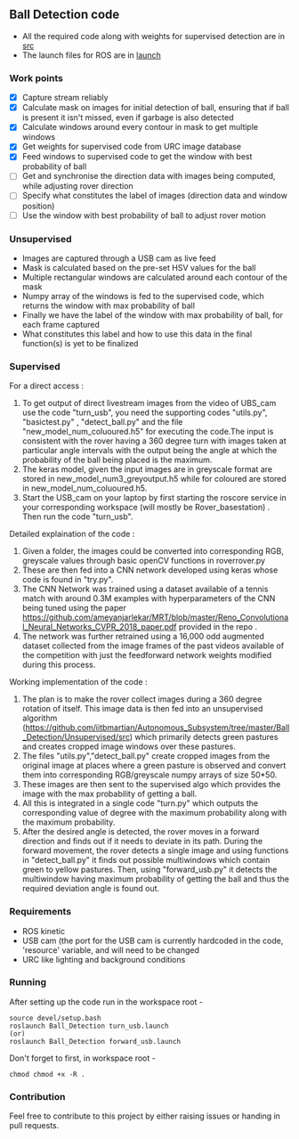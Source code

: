 ## Ball Detection code ##

* All the required code along with weights for supervised detection are in [src](./src)
* The launch files for ROS are in [launch](./launch)

### Work points

- [x] Capture stream reliably
- [x] Calculate mask on images for initial detection of ball, ensuring that if ball is present it isn't missed, even if garbage is also detected
- [x] Calculate windows around every contour in mask to get multiple windows
- [x] Get weights for supervised code from URC image database
- [x] Feed windows to supervised code to get the window with best probability of ball
- [ ] Get and synchronise the direction data with images being computed, while adjusting rover direction
- [ ] Specify what constitutes the label of images (direction data and window position)
- [ ] Use the window with best probability of ball to adjust rover motion

### Unsupervised

* Images are captured through a USB cam as live feed
* Mask is calculated based on the pre-set HSV values for the ball
* Multiple rectangular windows are calculated around each contour of the mask
* Numpy array of the windows is fed to the supervised code, which returns the window with max probability of ball
* Finally we have the label of the window with max probability of ball, for each frame captured
* What constitutes this label and how to use this data in the final function(s) is yet to be finalized

### Supervised

For a direct access :
1) To get output of direct livestream images from the video of UBS_cam use the code "turn_usb", you need the supporting codes "utils.py", "basictest.py" , "detect_ball.py" and the file "new_model_num_coluoured.h5" for executing the code.The input is consistent with the rover having a 360 degree turn with images taken at particular angle intervals with the output being the angle at which the probability of the ball being placed is the maximum.
2) The keras model, given the input images are in greyscale format are stored in  	new_model_num3_greyoutput.h5 while for coloured
are stored in  	new_model_num_coluoured.h5. 
3) Start the USB_cam on your laptop by first starting the roscore service in your corresponding workspace (will mostly be Rover_basestation) . Then run the code "turn_usb".
 
 Detailed explaination of the code :
1) Given a folder, the images could be converted into corresponding RGB, greyscale values through basic openCV functions in roverrover.py
2) These are then fed into a CNN network developed using keras whose code is found in "try.py".
3) The CNN Network was trained using a dataset available of a tennis match with around 0.3M examples with hyperparameters of the   CNN being tuned using the paper https://github.com/ameyanjarlekar/MRT/blob/master/Reno_Convolutional_Neural_Networks_CVPR_2018_paper.pdf provided in the repo . 
4) The network was further retrained using a 16,000 odd augmented dataset collected from the image frames of the past videos available of the competition with just the feedforward network weights modified during this process.
 
 Working implementation of the code :
1) The plan is to make the rover collect images during a 360 degree rotation of itself. This image data is then fed into an    unsupervised algorithm (https://github.com/iitbmartian/Autonomous_Subsystem/tree/master/Ball_Detection/Unsupervised/src) which primarily detects green pastures and creates cropped image windows over these pastures.
2) The files "utils.py","detect_ball.py" create cropped images from the original image at places where a green pasture is observed and convert them into corresponding RGB/greyscale numpy arrays of size 50*50.
3) These images are then sent to the supervised algo which provides the image with the max probability of getting a ball.
4) All this is integrated in a single code "turn.py" which outputs the corresponding value of degree with the maximum probability along with the maximum probability.
5) After the desired angle is detected, the rover moves in a forward direction and finds out if it needs to deviate in its path. During the forward movement, the rover detects a single image and using functions in "detect_ball.py" it finds out possible multiwindows which contain green to yellow pastures. Then, using "forward_usb.py" it detects the multiwindow having maximum probability of getting the ball and thus the required deviation angle is found out.

### Requirements

* ROS kinetic
* USB cam (the port for the USB cam is currently hardcoded in the code, 'resource' variable, and will need to be changed
* URC like lighting and background conditions

### Running

After setting up the code run in the workspace root -
```
source devel/setup.bash
roslaunch Ball_Detection turn_usb.launch
(or)
roslaunch Ball_Detection forward_usb.launch
```
Don't forget to first, in workspace root -
```
chmod chmod +x -R .
```

### Contribution ###

Feel free to contribute to this project by either raising issues or handing in pull requests.
